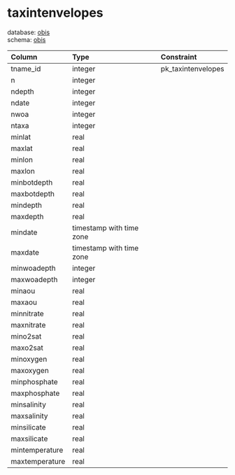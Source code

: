 # taxintenvelopes
database: [obis](../)  
schema: [obis](obis)  

|Column|Type|Constraint|
|:---|:---|:---|
|tname_id|integer|pk_taxintenvelopes |
|n|integer||
|ndepth|integer||
|ndate|integer||
|nwoa|integer||
|ntaxa|integer||
|minlat|real||
|maxlat|real||
|minlon|real||
|maxlon|real||
|minbotdepth|real||
|maxbotdepth|real||
|mindepth|real||
|maxdepth|real||
|mindate|timestamp with time zone||
|maxdate|timestamp with time zone||
|minwoadepth|integer||
|maxwoadepth|integer||
|minaou|real||
|maxaou|real||
|minnitrate|real||
|maxnitrate|real||
|mino2sat|real||
|maxo2sat|real||
|minoxygen|real||
|maxoxygen|real||
|minphosphate|real||
|maxphosphate|real||
|minsalinity|real||
|maxsalinity|real||
|minsilicate|real||
|maxsilicate|real||
|mintemperature|real||
|maxtemperature|real||

